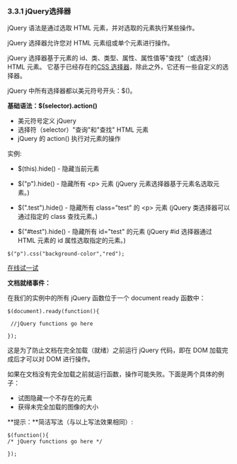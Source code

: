 ### 3.3.1 jQuery选择器

jQuery 语法是通过选取 HTML 元素，并对选取的元素执行某些操作。

jQuery 选择器允许您对 HTML 元素组或单个元素进行操作。

jQuery 选择器基于元素的 id、类、类型、属性、属性值等"查找"（或选择）HTML 元素。 它基于已经存在的[CSS 选择器](http://www.runoob.com/cssref/css-selectors.html)，除此之外，它还有一些自定义的选择器。

jQuery 中所有选择器都以美元符号开头：$\(\)。

**基础语法：$\(selector\).action\(\)**

* 美元符号定义 jQuery
* 选择符（selector）"查询"和"查找" HTML 元素
* jQuery 的 action\(\) 执行对元素的操作

实例:

* $\(this\).hide\(\) - 隐藏当前元素

* $\("p"\).hide\(\) - 隐藏所有 &lt;p&gt; 元素  \(jQuery 元素选择器基于元素名选取元素。\)

* $\(".test"\).hide\(\) - 隐藏所有 class="test" 的 &lt;p&gt; 元素 \(jQuery 类选择器可以通过指定的 class 查找元素。\)

* $\("\#test"\).hide\(\) - 隐藏所有 id="test" 的元素 \(jQuery \#id 选择器通过 HTML 元素的 id 属性选取指定的元素。\)

```
$("p").css("background-color","red");
```

[在线试一试](http://www.w3school.com.cn/tiy/t.asp?f=jquery_css_change_p)

**文档就绪事件：**

在我们的实例中的所有 jQuery 函数位于一个 document ready 函数中：

```
$(document).ready(function(){

 //jQuery functions go here

});
```

这是为了防止文档在完全加载（就绪）之前运行 jQuery 代码，即在 DOM 加载完成后才可以对 DOM 进行操作。

如果在文档没有完全加载之前就运行函数，操作可能失败。下面是两个具体的例子：

* 试图隐藏一个不存在的元素
* 获得未完全加载的图像的大小

**提示：**简洁写法（与以上写法效果相同）:

```
$(function(){
/* jQuery functions go here */

});
```




